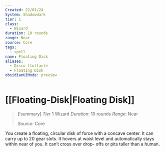 ```yaml
---
Created: 22/01/24
System: Shadowdark
tier: 1
class:
  - Wizard
duration: 10 rounds
range: Near
source: Core
tags:
  - spell
name: Floating Disk
aliases:
  - Disco flottante
  - Floating Disk
obsidianUIMode: preview
---
```

# [[Floating-Disk|Floating Disk]]

>[!summary]
>*Tier* 1
> Wizard
> *Duration*: 10 rounds
> *Range*: Near
> 
> *Source:* Core

You create a floating, circular  disk of force with a concave  center. It can carry up to 20 gear  slots. It hovers at waist level and  automatically stays within near  of you. It can’t cross over drop- offs or pits taller than a human.



